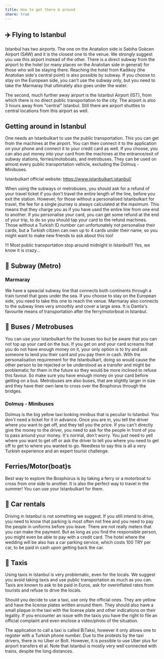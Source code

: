 ```yaml
---
title: How to get there & around
share: true
---
```


## ✈️ Flying to Istanbul

Istanbul has two airports. The one on the Anatalion side is Sabiha Gokcen Airport (SAW) and it is the closest one to the venue. We strongly suggest you use this airport instead of the other. There is a direct subway from the airport to the hotel (or many places on the Anatolian side in general) for those who will be staying there. Reaching the hotel from Kadikoy (the Anatolian side's central point) is also possible by subway. If you choose to stay on the European side, you can’t use the subway only, but you need to take the Marmaray that ultimately also goes under the water.

The second, much further away airport is the Istanbul Airport (IST), from which there is no direct public transportation to the city.
The airport is also 3 hours away from "central" Istanbul. Still there are airport shuttles to central locations from this airport as well.

## Getting around in Istanbul

One needs an Istanbulkart to use the public transportation. This you can get from the machines at the airport. You can then connect it to the application on your phone and connect it to your credit card as well. If you choose, you can also put money into your card from the machines at the entrance/exit of subway stations, ferries/motoboats, and metrobuses. They can be used on almost every public transportation vehicle, excluding the Dolmuş - Minibuses.

Istanbulkart official website: https://www.istanbulkart.istanbul/

When using the subways or metrobuses, you should ask for a refund of your travel ticket if you don't travel the entire length of the line, before you exit the station. However, for those without a personalised Istanbulkart for travel, the fee for a single journey is always calculated at the maximum. This means that they charge you as if you have used the entire line from one end to another. If you personalise your card, you can get some refund at the end of your trip, to do so you should tap your card to the refund machines. Those without a Turkish ID number can unfortunately not personalise their cards, but a Turkish citizen can own up to 4 cards under their name, so you might want to make new friends to ask about this too!

!!! Most public transportation stop around midnight in Istanbul!!!
Yes, we know it is crazy...

## 🚆 Subway (Metro)

### Marmaray

We have a speacial subway line that connects both continents through a train tunnel that goes under the sea. If you choose to stay on the European side, you need to take this one to reach the venue. Marmaray also connects to the subway lines very smoothly and cover a large area. It is Damla's favourite means of transportation after the ferry/motorboat in Istanbul.

## 🚌 Buses / Metrobuses

You can use your Istanbulkart for the busses too but be aware that you can not top up your card on the bus. If you get on and your card screams that you do not have enough money on it, your only option is to try and ask someone to lend you their card and you pay them in cash. With the personalisation requirement for the Istanbulkart, doing so would cause the other person to be rejected or be understood as a transfer and might be problematic for them in the future so they would be more inclined to refuse this favour. So make sure you have enough money on your card before getting on a bus.
Metrobuses are also buses, that are slightly larger in size and they have their own lane to cross over the Bosphorus through the bridges.

### Dolmuş - Minibuses

Dolmuş is the big yellow taxi looking minibus that is peculiar to Istanbul. You don't need a ticket for it in advance. Once you are in, you tell the driver where you want to get off, and they tell you the price. If you can't directly give the money to the driver, you need to ask for the people in front of you to pass around your money. It's normal, don't worry. You just need to yell where you want to get off or ask the driver to tell you where you need to get off to get to where you wanted to go. Needless to say this is all a very Turkish experience and an expert tourist challenge.

## Ferries/Motor(boat)s

Best way to explore the Bosphorus is by taking a ferry or a motorboat to cross from one side to another. It is also the perfect way to travel in the summer! You can use your Istanbulkart for them.

## 🚗 Car rentals 

Driving in Istanbul is not something we suggest. If you still intend to drive, you need to know that parking is most often not free and you need to pay the people in uniforms before you leave. There are not really meters that you can make the payment. But as long as you find the responsible person, you might even be able to pay with a credit card. The hotel where the wedding will be also has a car parking service, which costs 100 TRY per car, to be paid in cash upon getting back the car.

## 🚕 Taxis

Using taxis in Istanbul is very problematic, even for the locals. We suggest you avoid taking taxis and use public transportation as much as you can. Taxis are known to ask to be paid in Euros, ask for overinflated rates from tourists and refuse to drive the locals. 

Should you decide to use a taxi, use only the official ones. They are yellow and have the license plates written around them. They should also have a small plaque in the taxi with the license plate and other indications on their legality. If you encounter an issue with the taxis you have the right to file an official complaint and even enclose a video/photo of the situation.

The application to call a taxi is called BiTaksi, however it only allows one to register with a Turkish phone number. Due to the protests by the taxi drivers, there is no Uber or Bolt. However, it is possible to use Uber plus for airport transfers et al. Note that Istanbul is mostly very well connected with trains, despite the long distances. 
